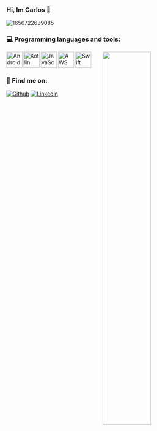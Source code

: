 ### Hi, Im Carlos 👋

![1656722639085](https://user-images.githubusercontent.com/51061057/178053371-f37a7dc7-be9c-4bf9-994d-4919a81e017f.jpg)

### :computer: Programming languages and tools: 
<p>
	<img width="50%" align="right" src="https://github-readme-stats.vercel.app/api?username=escorcia21&show_icons=true&hide_border=true" />

<a href="https://kotlinlang.org" target="_blank"><img align="left" alt="Android" height ="42px" src="https://raw.githubusercontent.com/rahul-jha98/github_readme_icons/main/language_and_tools/square/android/android.svg"></a>
<a href="https://kotlinlang.org" target="_blank"><img align="left" alt="Kotlin" height ="42px" src="https://raw.githubusercontent.com/rahul-jha98/github_readme_icons/main/language_and_tools/square/kotlin/kotlin.svg"></a>
<a href="https://developer.mozilla.org/en-US/docs/Web/JavaScript" target="_blank"> <img align="left" alt="JavaScript" height ="42px"  src="https://raw.githubusercontent.com/rahul-jha98/github_readme_icons/main/language_and_tools/square/javascript/javascript.svg"> </a>
<a href="https://aws.amazon.com" target="_blank"> <img src="https://raw.githubusercontent.com/rahul-jha98/github_readme_icons/main/language_and_tools/square/aws/aws.svg" align="left" alt="AWS" height='42px'/> </a>
<a href="https://www.swift.org" target="_blank"> <img src="https://raw.githubusercontent.com/rahul-jha98/README_icons/main/language_and_tools/square/swift/swift.svg" alt="Swift" height='42px'/> </a>
</p>

### 🚀 Find me on:
[![Github](https://img.shields.io/badge/-Github-000?style=flat&logo=Github&logoColor=white)](https://github.com/escorcia21)
[![Linkedin](https://img.shields.io/badge/-LinkedIn-blue?style=flat&logo=Linkedin&logoColor=white)](https://www.linkedin.com/in/escorcia26/)


